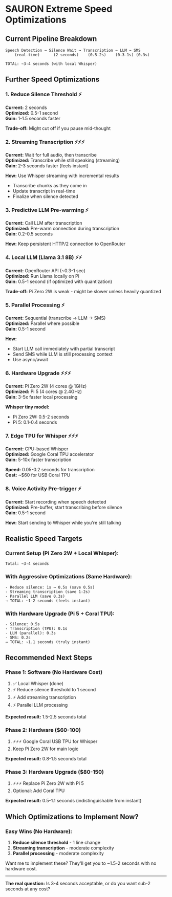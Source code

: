 # SAURON Extreme Speed Optimizations

## Current Pipeline Breakdown

```
Speech Detection → Silence Wait → Transcription → LLM → SMS
    (real-time)      (2 seconds)    (0.5-2s)    (0.3-1s) (0.3s)
                                    
TOTAL: ~3-4 seconds (with local Whisper)
```

## Further Speed Optimizations

### 1. **Reduce Silence Threshold** ⚡
**Current:** 2 seconds  
**Optimized:** 0.5-1 second  
**Gain:** 1-1.5 seconds faster

**Trade-off:** Might cut off if you pause mid-thought

### 2. **Streaming Transcription** ⚡⚡⚡
**Current:** Wait for full audio, then transcribe  
**Optimized:** Transcribe while still speaking (streaming)  
**Gain:** 2-3 seconds faster (feels instant)

**How:** Use Whisper streaming with incremental results
- Transcribe chunks as they come in
- Update transcript in real-time
- Finalize when silence detected

### 3. **Predictive LLM Pre-warming** ⚡
**Current:** Call LLM after transcription  
**Optimized:** Pre-warm connection during transcription  
**Gain:** 0.2-0.5 seconds

**How:** Keep persistent HTTP/2 connection to OpenRouter

### 4. **Local LLM (Llama 3.1 8B)** ⚡⚡
**Current:** OpenRouter API (~0.3-1 sec)  
**Optimized:** Run Llama locally on Pi  
**Gain:** 0.5-1 second (if optimized with quantization)

**Trade-off:** Pi Zero 2W is weak - might be slower unless heavily quantized

### 5. **Parallel Processing** ⚡
**Current:** Sequential (transcribe → LLM → SMS)  
**Optimized:** Parallel where possible  
**Gain:** 0.5-1 second

**How:**
- Start LLM call immediately with partial transcript
- Send SMS while LLM is still processing context
- Use async/await

### 6. **Hardware Upgrade** ⚡⚡⚡
**Current:** Pi Zero 2W (4 cores @ 1GHz)  
**Optimized:** Pi 5 (4 cores @ 2.4GHz)  
**Gain:** 3-5x faster local processing

**Whisper tiny model:**
- Pi Zero 2W: 0.5-2 seconds
- Pi 5: 0.1-0.4 seconds

### 7. **Edge TPU for Whisper** ⚡⚡⚡
**Current:** CPU-based Whisper  
**Optimized:** Google Coral TPU accelerator  
**Gain:** 5-10x faster transcription

**Speed:** 0.05-0.2 seconds for transcription  
**Cost:** ~$60 for USB Coral TPU

### 8. **Voice Activity Pre-trigger** ⚡
**Current:** Start recording when speech detected  
**Optimized:** Pre-buffer, start transcribing before silence  
**Gain:** 0.5-1 second

**How:** Start sending to Whisper while you're still talking

## Realistic Speed Targets

### Current Setup (Pi Zero 2W + Local Whisper):
```
Total: ~3-4 seconds
```

### With Aggressive Optimizations (Same Hardware):
```
- Reduce silence: 1s → 0.5s (save 0.5s)
- Streaming transcription (save 1-2s)
- Parallel LLM (save 0.3s)
→ TOTAL: ~1-2 seconds (feels instant)
```

### With Hardware Upgrade (Pi 5 + Coral TPU):
```
- Silence: 0.5s
- Transcription (TPU): 0.1s
- LLM (parallel): 0.3s
- SMS: 0.2s
→ TOTAL: ~1.1 seconds (truly instant)
```

## Recommended Next Steps

### Phase 1: Software (No Hardware Cost)
1. ✅ Local Whisper (done)
2. ⚡ Reduce silence threshold to 1 second
3. ⚡ Add streaming transcription
4. ⚡ Parallel LLM processing

**Expected result:** 1.5-2.5 seconds total

### Phase 2: Hardware ($60-100)
1. ⚡⚡⚡ Google Coral USB TPU for Whisper
2. Keep Pi Zero 2W for main logic

**Expected result:** 0.8-1.5 seconds total

### Phase 3: Hardware Upgrade ($80-150)
1. ⚡⚡⚡ Replace Pi Zero 2W with Pi 5
2. Optional: Add Coral TPU

**Expected result:** 0.5-1.1 seconds (indistinguishable from instant)

## Which Optimizations to Implement Now?

### Easy Wins (No Hardware):
1. **Reduce silence threshold** - 1 line change
2. **Streaming transcription** - moderate complexity
3. **Parallel processing** - moderate complexity

Want me to implement these? They'll get you to ~1.5-2 seconds with no hardware cost.

---

**The real question:** Is 3-4 seconds acceptable, or do you want sub-2 seconds at any cost?

